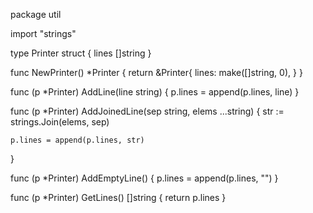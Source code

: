 package util

import "strings"

type Printer struct {
	lines []string
}

func NewPrinter() *Printer {
	return &Printer{
		lines: make([]string, 0),
	}
}

func (p *Printer) AddLine(line string) {
	p.lines = append(p.lines, line)
}

func (p *Printer) AddJoinedLine(sep string, elems ...string) {
	str := strings.Join(elems, sep)

	p.lines = append(p.lines, str)
}

func (p *Printer) AddEmptyLine() {
	p.lines = append(p.lines, "")
}

func (p *Printer) GetLines() []string {
	return p.lines
}

